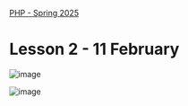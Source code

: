 [PHP - Spring 2025](https://github.com/arturomorarioja-kea/WD_PHP_F25/blob/main/README.md)

# Lesson 2 - 11 February

[## Exercise solutions]: #
[- Tax calculator(https://github.com/arturomorarioja/php_tax_calculator)]: #
[- Temperature converter(https://github.com/arturomorarioja/php_temperature_converter)]: #

[## In-class exercise]: #

[### Language cookies]: #
[Write a PHP application that changes the language of the text to display via cookies.]: #

![image](https://github.com/user-attachments/assets/8b5ebf44-06fc-49db-b9cb-f4490adef826)

![image](https://github.com/user-attachments/assets/3c4e79a1-d080-41b6-8876-9664bbb032e2)

[Assets:]: #
[`kea_en.json`:]: #
[```json]: #
[{]: #
[    "title": "KEA - Copenhagen School of Design and Technology",]: #
[    "content": "KEA - Copenhagen School of Design and Technology (Danish: K&oslash;benhavns Erhvervsakademi, usually referred to as KEA), is a school of higher education in Copenhagen, Denmark. The academy is an independent self-owning institution subordinated to the Ministry of Science, Innovation and Higher Education. Degree programmes offerered are mainly applied degrees, especially in design, technology and IT. The academy grants undergraduate and Professional degrees and has no graduate school. In addition to full-time studies the academy offers supplemental education, part-time programmes at bachelor's level and short-term courses for people who need to strengthen their qualifications. With 4,717 full-time students and 3,907 part-time students and about 350 employees as of 2015, the academy is one of the largest business academies in Denmark."]: #
[}]: #
[```]: #
[`kea_da.json`:]: #
[```json]: #
[{]: #
[    "title": "KEA - Københavns Erhvervsakademi",]: #
[    "content": "Københavns Erhvervsakademi (KEA) er et dansk erhvervsakademi, der udbyder en række praksisrettede videregående uddannelser på erhvervsakademiniveau og professionsbachelorniveau inden for programområderne DESIGN, BYG, DIGITAL og TEKNIK. Institutionen har til huse på en række adresser i Københavnsområdet; først og fremmest på Nørrebro og i Nordvest-kvarteret."]: #
[}]: #
[```]: #

[**Notice**]: #
[To make the dropdown trigger the change without a submit button, you need to add a little JavaScript that submits the form where the dropdown is upon its `change` event.]: #

[## Homework]: #
[Check out these code samples:]: #
[  - Cookie management(https://github.com/arturomorarioja/php_cookies)]: #
[  - KEA IT degrees(https://github.com/arturomorarioja/kea-it-degrees). It reads the information to display from a JSON file]: #

[Do the following exercise:]: #
[- Restaurant KEA. Add PHP to the code of the Restaurant KEA sample(https://github.com/arturomorarioja/kea_css_restaurant_solution) so that:]: #
[  - There is no redundant HTML code]: #
[  - When the user fills out and sends the contact form, the information is stored in a text file]: #

[- ]: #
[- ]: #
